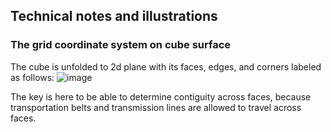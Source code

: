 ## Technical notes and illustrations

### The grid coordinate system on cube surface
The cube is unfolded to 2d plane with its faces, edges, and corners labeled as follows:
![image](https://user-images.githubusercontent.com/59590480/160504758-1d957148-f085-4082-bc1d-30bb7e3610b2.png)

The key is here to be able to determine contiguity across faces, because transportation belts and transmission lines are allowed to travel across faces.
